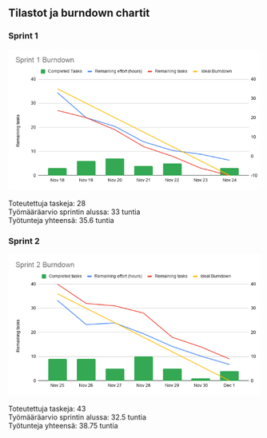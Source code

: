 ## Tilastot ja burndown chartit

### Sprint 1

<img src="https://github.com/fannif/eskafa/blob/master/documentation/pictures/burndown1.png">

Toteutettuja taskeja: 28    
Työmääräarvio sprintin alussa: 33 tuntia    
Työtunteja yhteensä: 35.6 tuntia

### Sprint 2

<img src="https://github.com/fannif/eskafa/blob/master/documentation/pictures/burndown2.png">

Toteutettuja taskeja: 43    
Työmääräarvio sprintin alussa: 32.5 tuntia    
Työtunteja yhteensä: 38.75 tuntia    
